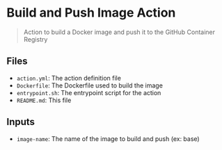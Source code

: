 Build and Push Image Action
===========================
> Action to build a Docker image and push it to the GitHub Container Registry

Files
-----
- `action.yml`: The action definition file
- `Dockerfile`: The Dockerfile used to build the image
- `entrypoint.sh`: The entrypoint script for the action
- `README.md`: This file

Inputs
------
- `image-name`: The name of the image to build and push (ex: base)
